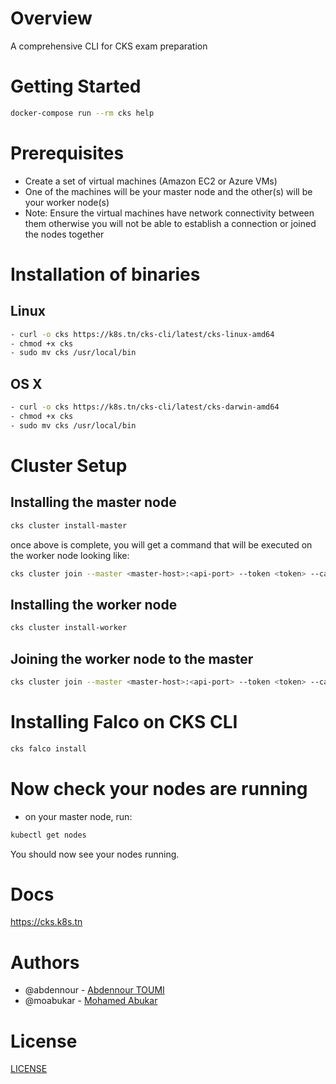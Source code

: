 
# Overview

A comprehensive CLI for CKS exam preparation

# Getting Started

```sh
docker-compose run --rm cks help
```

# Prerequisites

- Create a set of virtual machines (Amazon EC2 or Azure VMs)
- One of the machines will be your master node and the other(s) will be your worker node(s)
- Note: Ensure the virtual machines have network connectivity between them otherwise you will not be able to establish a connection or joined the nodes together

# Installation of binaries

## Linux

```sh
- curl -o cks https://k8s.tn/cks-cli/latest/cks-linux-amd64
- chmod +x cks
- sudo mv cks /usr/local/bin
```

## OS X

```sh
- curl -o cks https://k8s.tn/cks-cli/latest/cks-darwin-amd64
- chmod +x cks
- sudo mv cks /usr/local/bin
```

# Cluster Setup

## Installing the master node

```sh
cks cluster install-master
```

once above is complete, you will get a command that will be executed on the worker node looking like:

```sh
cks cluster join --master <master-host>:<api-port> --token <token> --ca-hash <sha256:xxxx
```

## Installing the worker node

```sh
cks cluster install-worker
```
## Joining the worker node to the master 

```sh
cks cluster join --master <master-host>:<api-port> --token <token> --ca-hash <sha256:xxxx>
```

# Installing Falco on CKS CLI

```sh
cks falco install
```
# Now check your nodes are running 

- on your master node, run:

```sh
kubectl get nodes
```

You should now see your nodes running.
# Docs

https://cks.k8s.tn

# Authors

- @abdennour - [Abdennour TOUMI](https://www.linkedin.com/in/abdennour/)
- @moabukar - [Mohamed Abukar](https://linkedin.com/in/mohamed-abukar)

# License

[LICENSE](LICENSE)